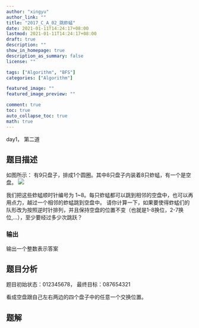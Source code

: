 ```yaml
---
author: "xingyu"
author_link: ""
title: "2017_C_A_02_跳蚱蜢"
date: 2021-01-11T14:24:17+08:00
lastmod: 2021-01-11T14:24:17+08:00
draft: true
description: ""
show_in_homepage: true
description_as_summary: false
license: ""

tags: ["Algorithm", "BFS"]
categories: ["Algorithm"]

featured_image: ""
featured_image_preview: ""

comment: true
toc: true
auto_collapse_toc: true
math: true
---
```


day1， 第二道

<!--more-->

## 题目描述

如图所示： 有9只盘子，排成1个圆圈。其中8只盘子内装着8只蚱蜢，有一个是空盘。
![](https://blog-1254266736.cos.ap-nanjing.myqcloud.com/img/20191117211552_97268.png)

我们把这些蚱蜢顺时针编号为 1~8。每只蚱蜢都可以跳到相邻的空盘中，也可以再用点力，越过一个相邻的蚱蜢跳到空盘中。
请你计算一下，如果要使得蚱蜢们的队形改为按照逆时针排列，并且保持空盘的位置不变（也就是1-8换位，2-7换位,...），至少要经过多少次跳跃？ 

### 输出

输出一个整数表示答案

## 题目分析

题目初始状态：012345678， 最终目标：087654321

看成空盘跟自己左右两边的四个盘子中的任意一个交换位置。

## 题解

